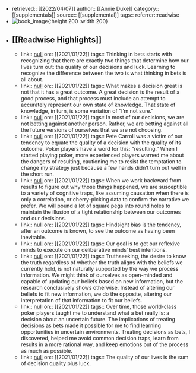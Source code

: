 - retrieved:: [[2022/04/07]]
  author:: [[Annie Duke]]
  category:: [[supplementals]]
  source:: [[supplemental]]
  tags:: 
  referrer::readwise
- ![book_image](https://images-na.ssl-images-amazon.com/images/I/41oQkVLDeUL._SL200_.jpg){:height 200 :width 200}
- ## [[Readwise Highlights]]
	- link:: [null](null)
	  on:: [[2021/01/22]]
	  tags:: 
	  Thinking in bets starts with recognizing that there are exactly two things that determine how our lives turn out: the quality of our decisions and luck. Learning to recognize the difference between the two is what thinking in bets is all about.
	- link:: [null](null)
	  on:: [[2021/01/22]]
	  tags:: 
	  What makes a decision great is not that it has a great outcome. A great decision is the result of a good process, and that process must include an attempt to accurately represent our own state of knowledge. That state of knowledge, in turn, is some variation of “I’m not sure.”
	- link:: [null](null)
	  on:: [[2021/01/22]]
	  tags:: 
	  In most of our decisions, we are not betting against another person. Rather, we are betting against all the future versions of ourselves that we are not choosing.
	- link:: [null](null)
	  on:: [[2021/01/22]]
	  tags:: 
	  Pete Carroll was a victim of our tendency to equate the quality of a decision with the quality of its outcome. Poker players have a word for this: “resulting.” When I started playing poker, more experienced players warned me about the dangers of resulting, cautioning me to resist the temptation to change my strategy just because a few hands didn’t turn out well in the short run.
	- link:: [null](null)
	  on:: [[2021/01/22]]
	  tags:: 
	  When we work backward from results to figure out why those things happened, we are susceptible to a variety of cognitive traps, like assuming causation when there is only a correlation, or cherry-picking data to confirm the narrative we prefer. We will pound a lot of square pegs into round holes to maintain the illusion of a tight relationship between our outcomes and our decisions.
	- link:: [null](null)
	  on:: [[2021/01/22]]
	  tags:: 
	  Hindsight bias is the tendency, after an outcome is known, to see the outcome as having been inevitable.
	- link:: [null](null)
	  on:: [[2021/01/22]]
	  tags:: 
	  Our goal is to get our reflexive minds to execute on our deliberative minds’ best intentions.
	- link:: [null](null)
	  on:: [[2021/01/22]]
	  tags:: 
	  Truthseeking, the desire to know the truth regardless of whether the truth aligns with the beliefs we currently hold, is not naturally supported by the way we process information. We might think of ourselves as open-minded and capable of updating our beliefs based on new information, but the research conclusively shows otherwise. Instead of altering our beliefs to fit new information, we do the opposite, altering our interpretation of that information to fit our beliefs.
	- link:: [null](null)
	  on:: [[2021/01/22]]
	  tags:: 
	  Over time, those world-class poker players taught me to understand what a bet really is: a decision about an uncertain future. The implications of treating decisions as bets made it possible for me to find learning opportunities in uncertain environments. Treating decisions as bets, I discovered, helped me avoid common decision traps, learn from results in a more rational way, and keep emotions out of the process as much as possible.
	- link:: [null](null)
	  on:: [[2021/01/22]]
	  tags:: 
	  The quality of our lives is the sum of decision quality plus luck.